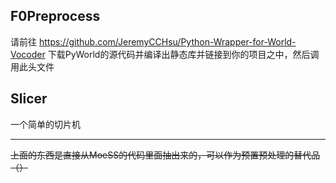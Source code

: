 ## F0Preprocess
请前往 https://github.com/JeremyCCHsu/Python-Wrapper-for-World-Vocoder 下载PyWorld的源代码并编译出静态库并链接到你的项目之中，然后调用此头文件

## Slicer
一个简单的切片机

---
~~上面的东西是直接从MoeSS的代码里面抽出来的，可以作为预置预处理的替代品（）~~
